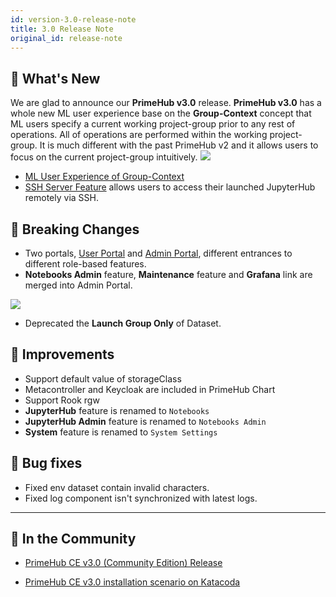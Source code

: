 ```yaml
---
id: version-3.0-release-note
title: 3.0 Release Note
original_id: release-note
---
```


## 🌟 What's New

We are glad to announce our **PrimeHub v3.0** release. **PrimeHub v3.0** has a whole new ML user experience base on the **Group-Context** concept that ML users specify a current working project-group prior to any rest of operations. All of operations are performed within the working project-group. It is much different with the past PrimeHub v2 and it allows users to focus on the current project-group intuitively.
![](assets/v3-landing-user.png)

+ [ML User Experience of Group-Context](getting-started-user)
+ [SSH Server Feature](guide_manual/ssh-config) allows users to access their launched JupyterHub remotely via SSH.
  
## 🦄 Breaking Changes

+ Two portals, [User Portal](quickstart/login-portal-user) and [Admin Portal](quickstart/login-portal-admin), different entrances to different role-based features.
+ **Notebooks Admin** feature, **Maintenance** feature and **Grafana** link are merged into Admin Portal.
  
![](assets/v3-admin-portal.png)

+ Deprecated the **Launch Group Only** of Dataset.

## 🚀 Improvements

+ Support default value of storageClass
+ Metacontroller and Keycloak are included in PrimeHub Chart
+ Support Rook rgw
+ **JupyterHub** feature is renamed to `Notebooks`
+ **JupyterHub Admin** feature is renamed to `Notebooks Admin`
+ **System** feature is renamed to `System Settings`

## 🧰 Bug fixes

+ Fixed env dataset contain invalid characters.
+ Fixed log component isn't synchronized with latest logs.
  
---

## 🎪 In the Community

+ [PrimeHub CE v3.0 (Community Edition) Release](https://github.com/InfuseAI/primehub/releases)

+ [PrimeHub CE v3.0 installation scenario on Katacoda](https://www.katacoda.com/infuseai)
